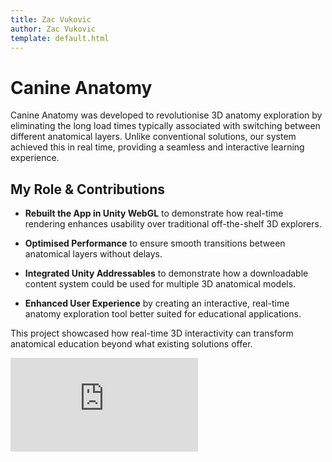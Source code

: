 ```yaml
---
title: Zac Vukovic
author: Zac Vukovic
template: default.html
---
```


# Canine Anatomy

Canine Anatomy was developed to revolutionise 3D anatomy exploration by eliminating the long load times typically associated with switching between different anatomical layers. Unlike conventional solutions, our system achieved this in real time, providing a seamless and interactive learning experience.

## My Role & Contributions

- <strong>Rebuilt the App in Unity WebGL</strong> to demonstrate how real-time rendering enhances usability over traditional off-the-shelf 3D explorers.

- <strong>Optimised Performance</strong> to ensure smooth transitions between anatomical layers without delays.

- <strong>Integrated Unity Addressables</strong> to demonstrate how a downloadable content system could be used for multiple 3D anatomical models.

- <strong>Enhanced User Experience</strong> by creating an interactive, real-time anatomy exploration tool better suited for educational applications.

This project showcased how real-time 3D interactivity can transform anatomical education beyond what existing solutions offer.

<div class="iframe-container">
    <iframe class="responsive-iframe" src="https://www.youtube.com/embed/dggbzJRh8ac" title="YouTube video player" frameborder="0" allow="accelerometer; autoplay; clipboard-write; encrypted-media; gyroscope; picture-in-picture; web-share" allowfullscreen></iframe>
</div>
